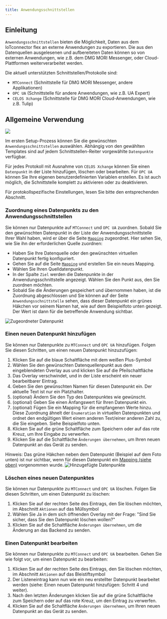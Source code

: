 ```yaml
---
title: Anwendungsschnittstellen
---
```


## Einleitung

`Anwendungsschnittstellen` bieten die Möglichkeit, Daten aus dem IoTconnector flex an externe Anwendungen zu exportieren. Die aus den Datenquellen ausgelesenen und aufbereiteten Daten können so von externen Anwendungen, wie z.B. dem DMG MORI Messenger, oder Cloud-Plattformen weiterverarbeitet werden.

Die aktuell unterstützten Schnittstellen/Protokolle sind:

- `MTConnect` (Schnittstelle für DMG MORI Messenger, andere Applikationen)
- `OPC UA` (Schnittstelle für andere Anwendungen, wie z.B. UA Expert)
- `CELOS Xchange` (Schnittstelle für DMG MORI Cloud-Anwendungen, wie z.B. Tulip)

## Allgemeine Verwendung

![](/img/applicationinterface/overview.png)

Im ersten Setup-Prozess können Sie die gewünschten `Anwendungsschnittstellen` auswählen. Abhängig von den gewählten Templates sind auf jedem Schnittstellen-Reiter vorgewählte `Datenpunkte` verfügbar.

Für jedes Protokoll mit Ausnahme von `CELOS Xchange` können Sie einen `Datenpunkt` in der Liste hinzufügen, löschen oder bearbeiten. Für `OPC UA` können Sie Ihre eigenen benutzerdefinierten Variablen erstellen. Es ist auch möglich, die Schnittstelle komplett zu aktivieren oder zu deaktivieren.

Für protokollspezifische Einstellungen, lesen Sie bitte den entsprechenden Abschnitt.

### Zuordnung eines Datenpunkts zu den Anwendungsschnittstellen

Sie können nur Datenpunkte auf `MTConnect` und `OPC UA` zuordnen. Sobald Sie den gewünschten Datenpunkt in der Liste der Anwendungsschnittstelle Ihrer Wahl haben, wird er über die Seite [`Mapping`](Mapping.md) zugeordnet. Hier sehen Sie, wie Sie ihn der erforderlichen Quelle zuordnen:

- Haben Sie Ihre Datenquelle oder den gewünschten virtuellen Datenpunkt fertig konfiguriert.
- Gehen Sie auf die Seite [`Mapping`](Mapping.md) und erstellen Sie ein neues Mapping.
- Wählen Sie Ihren Quelldatenpunkt.
- In der Spalte `Ziel` werden die Datenpunkte in der Anwendungsschnittstelle angezeigt. Wählen Sie den Punkt aus, den Sie zuordnen möchten.
- Sobald Sie die Änderungen gespeichert und übernommen haben, ist die Zuordnung abgeschlossen und Sie können auf der Seite `Anwendungsschnittstelle` sehen, dass dieser Datenpunkt ein grünes Häkchen vor seinem Namen hat, wie auf dem Beispielfoto unten gezeigt. Der Wert ist dann für die betreffende Anwendung sichtbar.

![Zugeordneter Datenpunkt](/img/applicationinterface/mapped_application_interface_datapoint.png)

### Einen neuen Datenpunkt hinzufügen

Sie können nur Datenpunkte zu `MTConnect` und `OPC UA` hinzufügen. Folgen Sie diesen Schritten, um einen neuen Datenpunkt hinzuzufügen:

1. Klicken Sie auf die blaue Schaltfläche mit dem weißen Plus-Symbol
2. Wählen Sie den gewünschten Datenquellenpunkt aus dem eingeblendeten Overlay aus und klicken Sie auf die Pfeilschaltfläche
3. Das Overlay verschwindet, und in der Liste erscheint ein neuer bearbeitbarer Eintrag.
4. Geben Sie den gewünschten Namen für diesen Datenpunkt ein. Der aktuelle Text ist nur ein Platzhalter.
5. (optional) Ändern Sie den Typ des Datenpunktes wie gewünscht.
6. (optional) Geben Sie einen Anfangswert für Ihren Datenpunkt ein.
7. (optional) Fügen Sie ein Mapping für die empfangenen Werte hinzu. Diese Zuordnung ähnelt der `Enumeration` in virtuellen Datenpunkten und ordnet den endgültigen Wert einem anderen Text/einer anderen Zahl zu, die Sie eingeben. Siehe Beispielfoto unten.
8. Klicken Sie auf die grüne Schaltfläche zum Speichern oder auf das rote Kreuz, um Ihre Eingabe zu verwerfen.
9. Klicken Sie auf die Schaltfläche `Änderungen übernehmen`, um Ihren neuen Datenpunkt an das Gerät zu senden.

Hinweis: Das grüne Häkchen neben dem Datenpunkt (Beispiel auf dem Foto unten) ist nur sichtbar, wenn für diesen Datenpunkt ein [Mapping (siehe oben)](ApplicationInterface.md#mapping-a-data-point-to-the-application-interfaces) vorgenommen wurde.
![Hinzugefügte Datenpunkte](/img/applicationinterface/applicationinterface_added_datapoint.png)

### Löschen eines neuen Datenpunktes

Sie können nur Datenpunkte zu `MTConnect` und `OPC UA` löschen. Folgen Sie diesen Schritten, um einen Datenpunkt zu löschen:

1. Klicken Sie auf der rechten Seite des Eintrags, den Sie löschen möchten, im Abschnitt `Aktionen` auf das Müllsymbol
2. Wählen Sie Ja in dem sich öffnenden Overlay mit der Frage: "Sind Sie sicher, dass Sie den Datenpunkt löschen wollen?"
3. Klicken Sie auf die Schaltfläche `Änderungen übernehmen`, um die Änderung an das Backend zu senden.

### Einen Datenpunkt bearbeiten

Sie können nur Datenpunkte zu `MTConnect` und `OPC UA` bearbeiten. Gehen Sie wie folgt vor, um einen Datenpunkt zu bearbeiten:

1. Klicken Sie auf der rechten Seite des Eintrags, den Sie löschen möchten, im Abschnitt `Aktionen` auf das Bleistiftsymbol
2. Der Listeneintrag kann nun wie ein neu erstellter Datenpunkt bearbeitet werden (siehe: Einen neuen Datenpunkt hinzufügen: Schritt 4 und weiter).
3. Nach den letzten Änderungen klicken Sie auf die grüne Schaltfläche zum Speichern oder auf das rote Kreuz, um den Eintrag zu verwerfen.
4. Klicken Sie auf die Schaltfläche `Änderungen übernehmen`, um Ihren neuen Datenpunkt an das Gerät zu senden.
